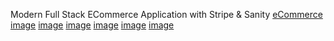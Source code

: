 Modern Full Stack ECommerce Application with Stripe & Sanity
[eCommerce](https://user-images.githubusercontent.com/70088342/160780701-7bb38a57-76bd-49a2-a4ec-49f89c50a7c7.png)
[image](https://user-images.githubusercontent.com/70088342/160780701-7bb38a57-76bd-49a2-a4ec-49f89c50a7c7.png)
[image](https://user-images.githubusercontent.com/70088342/160780206-9cfe7c0a-3d8e-4a20-a055-b12efebe6c30.png)
[image](https://user-images.githubusercontent.com/70088342/160780265-692d37ac-7209-4d53-957a-e94b37d123c0.png)
[image](https://user-images.githubusercontent.com/70088342/160780381-7c947640-422e-4729-abae-21911e9bc716.png)
[image](https://user-images.githubusercontent.com/70088342/160780549-111ed048-cd4b-4740-b2fd-2c6fc3520c52.png)
[image](https://user-images.githubusercontent.com/70088342/160780884-22d6025e-9b7d-4493-8136-b3dfbf00a32f.png)
 
 
